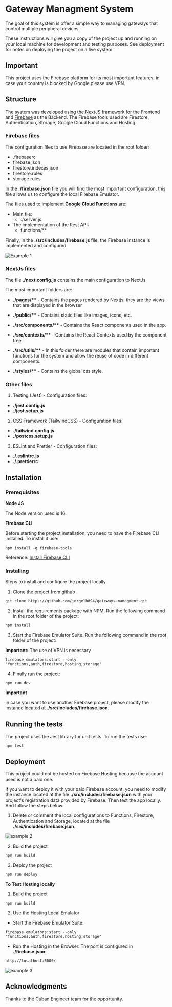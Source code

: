 # Gateway Managment System

The goal of this system is offer a simple way to managing gateways that control multiple peripheral devices.

These instructions will give you a copy of the project up and running on your local machine for development and testing purposes. See deployment for notes on deploying the project on a live system.

## Important

This project uses the Firebase platform for its most important features, in case your country is blocked by Google please use VPN.

## Structure

The system was developed using the [NextJS](https://nextjs.org/) framework for the Frontend and [Firebase](https://firebase.google.com/) as the Backend. The Firebase tools used are Firestore, Authentication, Storage, Google Cloud Functions and Hosting.

### **Firebase files**

The configuration files to use Firebase are located in the root folder:

- .firebaserc
- firebase.json
- firestore.indexes.json
- firestore.rules
- storage.rules

In the **./firebase.json** file you will find the most important configuration, this file allows us to configure the local Firebase Emulator.

The files used to implement **Google Cloud Functions** are:

- Main file:
  - ./server.js
- The implementation of the Rest API:
  - functions/\*\*

Finally, in the **./src/includes/firebase.js** file, the Firebase instance is implemented and configured:

![Example 1](https://user-images.githubusercontent.com/53158723/159583018-f8c8012a-9693-43c2-867f-ae5b29261400.PNG)


### **NextJs files**

The file **./next.config.js** contains the main configuration to NextJs.

The most important folders are:

- **./pages/\*\*** - Contains the pages rendered by Nextjs, they are the views that are displayed in the browser

- **./public/\*\*** - Contains static files like images, icons, etc.

- **./src/components/\*\*** - Contains the React components used in the app.

- **./src/contexts/\*\*** - Contains the React Contexts used by the component tree

- **./src/utils/\*\*** - In this folder there are modules that contain important functions for the system and allow the reuse of code in different components.

- **./styles/\*\*** - Contains the global css style.

### **Other files**

1. Testing (Jest) - Configuration files:

- **./jest.config.js**
- **./jest.setup.js**

2. CSS Framework (TailwindCSS) - Configuration files:

- **./tailwind.config.js**
- **./postcss.setup.js**

3. ESLint and Prettier - Configuration files:

- **./.eslintrc.js**
- **./.prettierrc**

## Installation

### Prerequisites

**Node JS**

The Node version used is 16.

**Firebase CLI**

Before starting the project installation, you need to have the Firebase CLI installed. To install it use:

    npm install -g firebase-tools

Reference: [Install Firebase CLI](https://firebase.google.com/docs/cli)

### Installing

Steps to install and configure the project locally.

1. Clone the project from github

```
git clone https://github.com/jorgelhd94/gateways-managment.git
```

2. Install the requirements package with NPM. Run the following command in the root folder of the project:

```
npm install
```

3. Start the Firebase Emulator Suite. Run the following command in the root folder of the project:

**Important:** The use of VPN is necessary 

```
firebase emulators:start --only "functions,auth,firestore,hosting,storage"
```

4. Finally run the project:

```
npm run dev
```

**Important**

In case you want to use another Firebase project, please modify the instance located at **./src/includes/firebase.json**.


## Running the tests

The project uses the Jest library for unit tests. To run the tests use:

    npm test

## Deployment

This project could not be hosted on Firebase Hosting because the account used is not a paid one.

If you want to deploy it with your paid Firebase account, you need to modify the instance located at the file **./src/includes/firebase.json** with your project's registration data provided by Firebase. Then test the app locally. And follow the steps below:

1. Delete or comment the local configurations to Functions, Firestore, Authentication and Storage, located at the file **./src/includes/firebase.json**.

![example 2](https://user-images.githubusercontent.com/53158723/159583084-01b558aa-a65e-4c3c-8f5c-1c2881f7cfe2.PNG)


2. Build the project

```
npm run build
```

3. Deploy the project

```
npm run deploy
```

**To Test Hosting locally**

1. Build the project

```
npm run build
```

2. Use the Hosting Local Emulator

- Start the Firebase Emulator Suite:
```
firebase emulators:start --only "functions,auth,firestore,hosting,storage"
```

- Run the Hosting in the Browser. The port is configured in **./firebase.json**:
```
http://localhost:5000/
``` 

![example 3](https://user-images.githubusercontent.com/53158723/159583106-94d37e34-8535-476d-92e7-b838d5cfd0cb.PNG)

## Acknowledgments

Thanks to the Cuban Engineer team for the opportunity.
